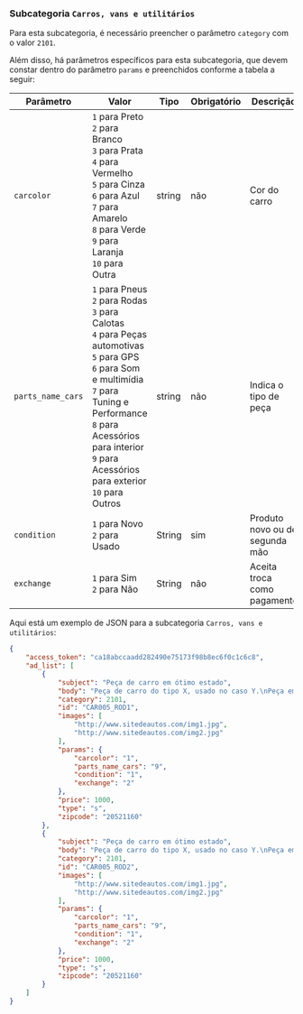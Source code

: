 ### Subcategoria `Carros, vans e utilitários`

Para esta subcategoria, é necessário preencher o parâmetro `category` com o valor `2101`.

Além disso, há parâmetros específicos para esta subcategoria, que devem constar dentro do parâmetro `params` e preenchidos conforme a tabela a seguir:

| Parâmetro | Valor | Tipo | Obrigatório | Descrição  |
|------------------|-----------------------------------------------------------------------------------------------------------------------------------------------------------------------------------------------------------------|--------|-------------|------------------------------------------------|
| `carcolor` | `1` para Preto<br>`2` para Branco<br>`3` para Prata<br>`4` para Vermelho<br>`5` para Cinza<br>`6` para Azul<br>`7` para Amarelo<br>`8` para Verde<br>`9` para Laranja<br>`10` para Outra | string | não | Cor do carro |
| `parts_name_cars` | `1` para Pneus<br>`2` para Rodas<br>`3` para Calotas<br>`4` para Peças automotivas<br>`5` para GPS<br>`6` para Som e multimídia<br>`7` para Tuning e Performance<br>`8` para Acessórios para interior<br>`9` para Acessórios para exterior<br>`10` para Outros | string | não | Indica o tipo de peça |
| `condition` | `1` para Novo<br>`2` para Usado | String | sim | Produto novo ou de segunda mão  |
| `exchange` | `1` para Sim<br>`2` para Não | String | não | Aceita troca como pagamento |

Aqui está um exemplo de JSON para a subcategoria `Carros, vans e utilitários`:

```json
{
    "access_token": "ca18abccaadd282490e75173f98b8ec6f0c1c6c8",
    "ad_list": [
        {
            "subject": "Peça de carro em ótimo estado",
            "body": "Peça de carro do tipo X, usado no caso Y.\nPeça em excelente estado, não aceito trocas.",
            "category": 2101,
            "id": "CAR005_ROD1",
            "images": [
                "http://www.sitedeautos.com/img1.jpg",
                "http://www.sitedeautos.com/img2.jpg"
            ],
            "params": {
                "carcolor": "1",
                "parts_name_cars": "9",
                "condition": "1",
                "exchange": "2"
            },
            "price": 1000,
            "type": "s",
            "zipcode": "20521160"
        },
        {
            "subject": "Peça de carro em ótimo estado",
            "body": "Peça de carro do tipo X, usado no caso Y.\nPeça em excelente estado, não aceito trocas.",
            "category": 2101,
            "id": "CAR005_ROD2",
            "images": [
                "http://www.sitedeautos.com/img1.jpg",
                "http://www.sitedeautos.com/img2.jpg"
            ],
            "params": {
                "carcolor": "1",
                "parts_name_cars": "9",
                "condition": "1",
                "exchange": "2"
            },
            "price": 1000,
            "type": "s",
            "zipcode": "20521160"
        }
    ]
}
```
